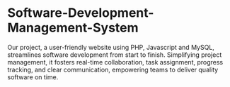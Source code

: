 # Software-Development-Management-System
Our project, a user-friendly website using PHP, Javascript and MySQL, streamlines software development from start to finish. Simplifying project management, it fosters real-time collaboration, task assignment, progress tracking, and clear communication, empowering teams to deliver quality software on time.
